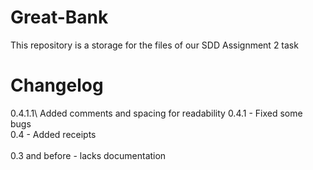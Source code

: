 # Great-Bank
This repository is a storage for the files of our SDD Assignment 2 task

# Changelog
0.4.1.1\ Added comments and spacing for readability
0.4.1 - Fixed some bugs\
0.4 - Added receipts\
\
0.3 and before - lacks documentation
